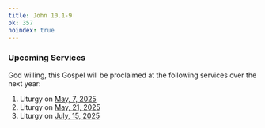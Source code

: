 ```yaml
---
title: John 10.1-9
pk: 357
noindex: true
---
```


### Upcoming Services

God willing, this Gospel will be proclaimed at the following services over the next year:


1. Liturgy on [May,  7, 2025](https://orthocal.info/readings/gregorian/2025/05/07/)
1. Liturgy on [May, 21, 2025](https://orthocal.info/readings/gregorian/2025/05/21/)
1. Liturgy on [July, 15, 2025](https://orthocal.info/readings/gregorian/2025/07/15/)
